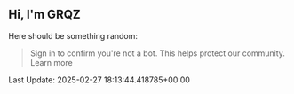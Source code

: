 ## Hi, I'm GRQZ
Here should be something random:  
> Sign in to confirm you're not a bot. This helps protect our community. Learn more


Last Update: 2025-02-27 18:13:44.418785+00:00
